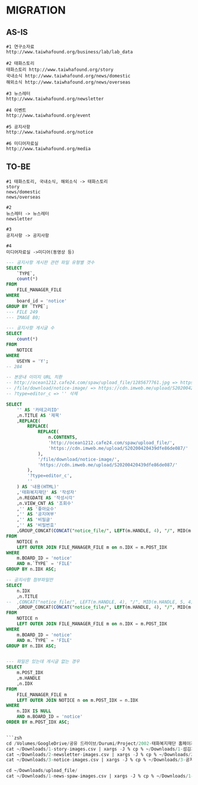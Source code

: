 # MIGRATION

## AS-IS

```
#1 연구소자료 
http://www.taiwhafound.org/business/lab/lab_data

#2 태화스토리
태화스토리 http://www.taiwhafound.org/story
국내소식 http://www.taiwhafound.org/news/domestic
해외소식 http://www.taiwhafound.org/news/overseas

#3 뉴스레터
http://www.taiwhafound.org/newsletter

#4 이벤트
http://www.taiwhafound.org/event

#5 공지사항
http://www.taiwhafound.org/notice

#6 미디어자료실
http://www.taiwhafound.org/media
```

## TO-BE

```
#1 태화스토리, 국내소식, 해외소식 -> 태화스토리
story
news/domestic
news/overseas

#2 
뉴스레터 -> 뉴스레터
newsletter

#3
공지사항 -> 공지사항

#4
미디어자료실 ->미디어(동영상 등)
```

```sql
--- 공지사항 게시판 관련 파일 유형별 갯수
SELECT
	`TYPE`,
	count(*)
FROM
	FILE_MANAGER_FILE
WHERE
	board_id = 'notice'
GROUP BY `TYPE`;
--- FILE 249
--- IMAGE 80;

--- 공지사항 게시글 수
SELECT
	count(*)
FROM
	NOTICE
WHERE
	USEYN = 'Y';
-- 284

-- 본문내 이미지 URL 치환
-- http://ocean1212.cafe24.com/spaw/upload_file/1285677761.jpg => https://cdn.imweb.me/upload/S20200420439dfe86de087/
-- /file/download/notice-image/ => https://cdn.imweb.me/upload/S20200420439dfe86de087/
-- ?type=editor_c => '' 삭제

SELECT
	'' AS '카테고리ID'
	,n.TITLE AS '제목'
	,REPLACE(
	    REPLACE(
			REPLACE(
	            n.CONTENTS,
	            'http://ocean1212.cafe24.com/spaw/upload_file/',
	            'https://cdn.imweb.me/upload/S20200420439dfe86de087/'
	        ),
	        '/file/download/notice-image/',
	        'https://cdn.imweb.me/upload/S20200420439dfe86de087/'
	    ),
	    '?type=editor_c',
	    ''
	) AS '내용(HTML)'
	,'태화복지재단' AS '작성자'
	,n.REGDATE AS '작성시각'
	,n.VIEW_CNT AS '조회수'
	,'' AS '좋아요수'
	,'' AS '공지여부'
	,'' AS '비밀글'
	,'' AS '비밀번호'
	,GROUP_CONCAT(CONCAT("notice_file/", LEFT(m.HANDLE, 4), "/", MID(m.HANDLE, 5, 4), "/", m.HANDLE) separator '||') AS '첨부파일'
FROM
	NOTICE n
	LEFT OUTER JOIN FILE_MANAGER_FILE m on n.IDX = m.POST_IDX
WHERE
	m.BOARD_ID = 'notice'
	AND m.`TYPE` = 'FILE'
GROUP BY n.IDX ASC;

-- 공지사항 첨부파일만
SELECT
	n.IDX
	,n.TITLE
-- 	,CONCAT("notice_file/", LEFT(m.HANDLE, 4), "/", MID(m.HANDLE, 5, 4), "/", m.HANDLE) AS '첨부파일'
	,GROUP_CONCAT(CONCAT("notice_file/", LEFT(m.HANDLE, 4), "/", MID(m.HANDLE, 5, 4), "/", m.HANDLE) separator '||') AS '첨부파일'
FROM
	NOTICE n
	LEFT OUTER JOIN FILE_MANAGER_FILE m on n.IDX = m.POST_IDX
WHERE
	m.BOARD_ID = 'notice'
	AND m.`TYPE` = 'FILE'
GROUP BY n.IDX ASC;


--- 파일은 있는데 게시글 없는 경우
SELECT
	m.POST_IDX
	,m.HANDLE
	,n.IDX
FROM
	FILE_MANAGER_FILE m
	LEFT OUTER JOIN NOTICE n on m.POST_IDX = n.IDX
WHERE
	n.IDX IS NULL
	AND m.BOARD_ID = 'notice'
ORDER BY m.POST_IDX ASC;


```zsh
cd /Volumes/GoogleDrive/공유 드라이브/Durumi/Project/2002-태화복지재단 홈페이지/migration-0707/images/files/
cat ~/Downloads/1-story-images.csv | xargs -J % cp % ~/Downloads/1-섬김과나눔이야기/
cat ~/Downloads/2-newsletter-images.csv | xargs -J % cp % ~/Downloads/2-뉴스레터/
cat ~/Downloads/3-notice-images.csv | xargs -J % cp % ~/Downloads/3-공지사항/

cd ~/Downloads/upload_file/
cat ~/Downloads/1-news-spaw-images.csv | xargs -J % cp % ~/Downloads/1-섬김과나눔이야기/

```